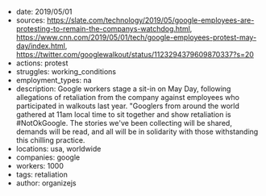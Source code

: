 - date: 2019/05/01
- sources: https://slate.com/technology/2019/05/google-employees-are-protesting-to-remain-the-companys-watchdog.html, https://www.cnn.com/2019/05/01/tech/google-employees-protest-may-day/index.html, https://twitter.com/googlewalkout/status/1123294379609870337?s=20
- actions: protest
- struggles: working_conditions
- employment_types: na
- description: Google workers stage a sit-in on May Day, following allegations of retaliation from the company against employees who participated in walkouts last year. "Googlers from around the world gathered at 11am local time to sit together and show retaliation is #NotOkGoogle. The stories we've been collecting will be shared, demands will be read, and all will be in solidarity with those withstanding this chilling practice.
- locations: usa, worldwide
- companies: google
- workers: 1000
- tags: retaliation
- author: organizejs

